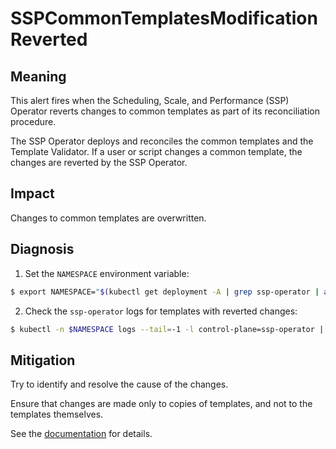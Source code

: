 # SSPCommonTemplatesModificationReverted
<!-- Edited by apinnick, Nov 2022-->

## Meaning

This alert fires when the Scheduling, Scale, and Performance (SSP) Operator reverts changes to common templates as part of its reconciliation procedure.

The SSP Operator deploys and reconciles the common templates and the Template Validator. If a user or script changes a common template, the changes are reverted by the SSP Operator.

## Impact

Changes to common templates are overwritten.

## Diagnosis

1. Set the `NAMESPACE` environment variable:
```bash
$ export NAMESPACE="$(kubectl get deployment -A | grep ssp-operator | awk '{print $1}')"
```

2. Check the `ssp-operator` logs for templates with reverted changes:
```bash
$ kubectl -n $NAMESPACE logs --tail=-1 -l control-plane=ssp-operator | grep 'common template' -C 3
```

## Mitigation

Try to identify and resolve the cause of the changes.

Ensure that changes are made only to copies of templates, and not to the templates themselves.

<!--USstart-->
See the [documentation](https://kubevirt.io/user-guide/virtual_machines/templates) for details.
<!--USend-->
<!-- No downstream link. Modules cannot contain xrefs.-->
